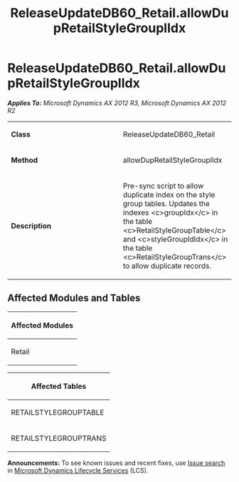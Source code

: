 ﻿---
title: ReleaseUpdateDB60_Retail.allowDupRetailStyleGrouplIdx
TOCTitle: ReleaseUpdateDB60_Retail.allowDupRetailStyleGrouplIdx
ms:assetid: 7a209c30-c7b8-2d7b-3bd4-a212acd5aa42
ms:mtpsurl: https://msdn.microsoft.com/en-us/library/JJ719408(v=AX.60)
ms:contentKeyID: 49709199
ms.date: 05/18/2015
mtps_version: v=AX.60
---

# ReleaseUpdateDB60\_Retail.allowDupRetailStyleGrouplIdx 


_**Applies To:** Microsoft Dynamics AX 2012 R3, Microsoft Dynamics AX 2012 R2_

<table>
<colgroup>
<col style="width: 50%" />
<col style="width: 50%" />
</colgroup>
<tbody>
<tr class="odd">
<td><p><strong>Class</strong></p></td>
<td><p>ReleaseUpdateDB60_Retail</p></td>
</tr>
<tr class="even">
<td><p><strong>Method</strong></p></td>
<td><p>allowDupRetailStyleGrouplIdx</p></td>
</tr>
<tr class="odd">
<td><p><strong>Description</strong></p></td>
<td><p>Pre-sync script to allow duplicate index on the style group tables. Updates the indexes &lt;c&gt;groupIdx&lt;/c&gt; in the table &lt;c&gt;RetailStyleGroupTable&lt;/c&gt; and &lt;c&gt;styleGroupIdIdx&lt;/c&gt; in the table &lt;c&gt;RetailStyleGroupTrans&lt;/c&gt; to allow duplicate records.</p></td>
</tr>
</tbody>
</table>


## Affected Modules and Tables

<table>
<colgroup>
<col style="width: 100%" />
</colgroup>
<thead>
<tr class="header">
<th><p>Affected Modules</p></th>
</tr>
</thead>
<tbody>
<tr class="odd">
<td><p>Retail</p></td>
</tr>
</tbody>
</table>


<table>
<colgroup>
<col style="width: 100%" />
</colgroup>
<thead>
<tr class="header">
<th><p>Affected Tables</p></th>
</tr>
</thead>
<tbody>
<tr class="odd">
<td><p>RETAILSTYLEGROUPTABLE</p></td>
</tr>
<tr class="even">
<td><p>RETAILSTYLEGROUPTRANS</p></td>
</tr>
</tbody>
</table>

  
**Announcements:** To see known issues and recent fixes, use [Issue search](http://go.microsoft.com/fwlink/?linkid=389258) in [Microsoft Dynamics Lifecycle Services](http://go.microsoft.com/fwlink/?linkid=306505) (LCS).

